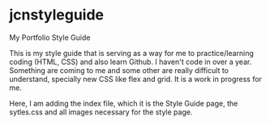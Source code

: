# jcnstyleguide
My Portfolio Style Guide

This is my style guide that is serving as a way for me to practice/learning coding (HTML, CSS) and also learn Github.
I haven't code in over a year. Something are coming to me and some other are really difficult to understand, specially new CSS like flex and grid.
It is a work in progress for me.

Here, I am adding the index file, which it is the Style Guide page, the sytles.css and all images necessary for the style page.
